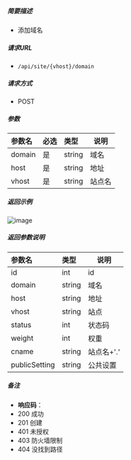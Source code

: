 

    
##### 简要描述

- 添加域名

##### 请求URL
- ` /api/site/{vhost}/domain `
  
##### 请求方式
- POST 

##### 参数

|参数名|必选|类型|说明|
|:----    |:---|:----- |-----   |
|domain |是  |string |域名  |
|host |是  |string | 地址    |
|vhost |是  |string | 站点名    |

##### 返回示例 

![image](https://user-images.githubusercontent.com/90588289/133868377-279827e7-c03a-404d-b07f-c5642eca8610.png)

##### 返回参数说明 

|参数名|类型|说明|
|:-----  |:-----|----- |
| id|int   |  id|
| domain|string   | 域名 |
| host|string   | 地址 |
| vhost|string   | 站点 |
| status|int   | 状态码 |
| weight|int   | 权重 |
| cname|string   | 站点名+'.' |
| publicSetting|string   | 公共设置 |

##### 备注 

- **响应码**：
 - 200 成功
 - 201 创建
 - 401 未授权
 - 403 防火墙限制
 - 404 没找到路径



